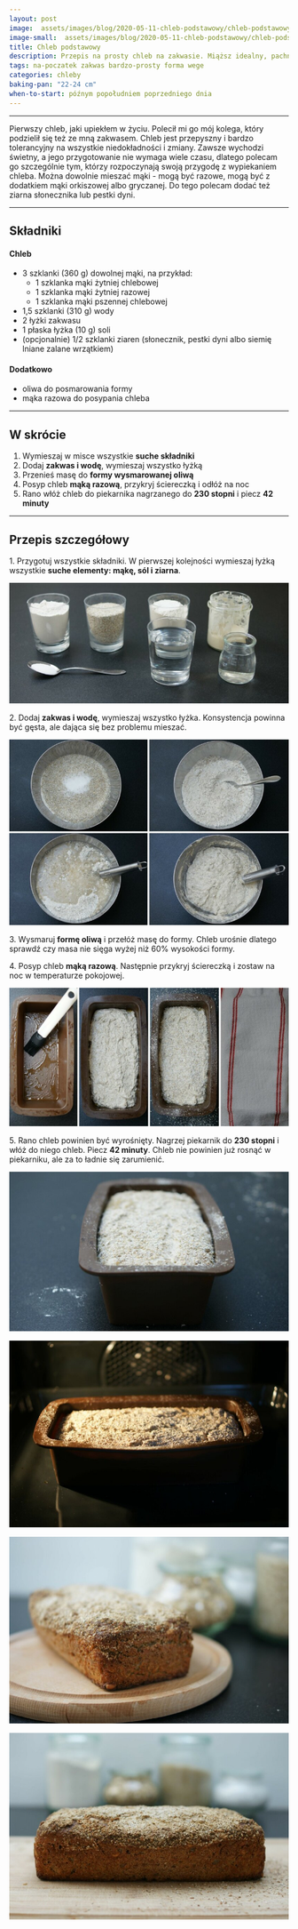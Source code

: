 ```yaml
---
layout: post
image:  assets/images/blog/2020-05-11-chleb-podstawowy/chleb-podstawowy.jpg
image-small:  assets/images/blog/2020-05-11-chleb-podstawowy/chleb-podstawowy-small.jpg
title: Chleb podstawowy
description: Przepis na prosty chleb na zakwasie. Miąższ idealny, pachnący, skórka wypieczona i chrupiąca. Polecam wszystkim, którzy zaczynają przygodę z wypiekaniem chleba.
tags: na-poczatek zakwas bardzo-prosty forma wege
categories: chleby
baking-pan: "22-24 cm"
when-to-start: późnym popołudniem poprzedniego dnia
---
```


-----

Pierwszy chleb, jaki upiekłem w życiu. Polecił mi go mój kolega, który podzielił się też ze mną zakwasem. Chleb jest przepyszny i bardzo tolerancyjny na wszystkie niedokładności i zmiany. Zawsze wychodzi świetny, a jego przygotowanie nie wymaga wiele czasu, dlatego polecam go szczególnie tym, którzy rozpoczynają swoją przygodę z wypiekaniem chleba. Można dowolnie mieszać mąki - mogą być razowe, mogą być z dodatkiem mąki orkiszowej albo gryczanej. Do tego polecam dodać też ziarna słonecznika lub pestki dyni.

-----

## Składniki

#### Chleb

* 3 szklanki (360 g) dowolnej mąki, na przykład:
  * 1 szklanka mąki żytniej chlebowej
  * 1 szklanka mąki żytniej razowej
  * 1 szklanka mąki pszennej chlebowej
* 1,5 szklanki (310 g) wody
* 2 łyżki zakwasu
* 1 płaska łyżka (10 g) soli 
* (opcjonalnie) 1/2 szklanki ziaren (słonecznik, pestki dyni albo siemię lniane zalane wrzątkiem)

#### Dodatkowo

* oliwa do posmarowania formy
* mąka razowa do posypania chleba

-----

## W skrócie

1. Wymieszaj w misce wszystkie **suche składniki**
2. Dodaj **zakwas i wodę**, wymieszaj wszystko łyżką
3. Przenieś masę do **formy wysmarowanej oliwą**
4. Posyp chleb **mąką razową**, przykryj ściereczką i odłóż na noc
5. Rano włóż chleb do piekarnika nagrzanego do **230 stopni** i piecz **42 minuty**

-----

## Przepis szczegółowy

1\. Przygotuj wszystkie składniki. W pierwszej kolejności wymieszaj łyżką wszystkie **suche elementy: mąkę, sól i ziarna**.

![Chleb podstawowy - Składniki](/assets/images/blog/2020-05-11-chleb-podstawowy/chleb-podstawowy-skladniki.jpg)

2\. Dodaj **zakwas i wodę**, wymieszaj wszystko łyżka. Konsystencja powinna być gęsta, ale dająca się bez problemu mieszać.

![Chleb podstawowy - Mieszanie](/assets/images/blog/2020-05-11-chleb-podstawowy/chleb-podstawowy-mieszanie.jpg)

3\. Wysmaruj **formę oliwą** i przełóż masę do formy. Chleb urośnie dlatego sprawdź czy masa nie sięga wyżej niż 60% wysokości formy.

4\. Posyp chleb **mąką razową**. Następnie przykryj ściereczką i zostaw na noc w temperaturze pokojowej.

![Chleb podstawowy - Forma](/assets/images/blog/2020-05-11-chleb-podstawowy/chleb-podstawowy-forma.jpg)

5\. Rano chleb powinien być wyrośnięty. Nagrzej piekarnik do **230 stopni** i włóż do niego chleb. Piecz **42 minuty**. Chleb nie powinien już rosnąć w piekarniku, ale za to ładnie się zarumienić.

![Chleb podstawowy - Wyrośnięty](/assets/images/blog/2020-05-11-chleb-podstawowy/chleb-podstawowy-wyrosniety.jpg)

![Chleb podstawowy - Pieczenie](/assets/images/blog/2020-05-11-chleb-podstawowy/chleb-podstawowy-pieczenie.jpg)

![Chleb podstawowy - Chleb podstawowy](/assets/images/blog/2020-05-11-chleb-podstawowy/chleb-podstawowy-koniec.jpg)

![Chleb podstawowy - Chleb podstawowy](/assets/images/blog/2020-05-11-chleb-podstawowy/chleb-podstawowy-koniec-drugi.jpg)
